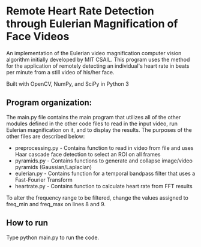 # Remote Heart Rate Detection through Eulerian Magnification of Face Videos

An implementation of the Eulerian video magnification computer vision algorithm initially developed by MIT CSAIL. This program uses the method for the application of remotely detecting an individual's heart rate in beats per minute from a still video of his/her face.

Built with OpenCV, NumPy, and SciPy in Python 3

## Program organization:
The main.py file contains the main program that utilizes all of the other modules defined in the other code files
to read in the input video, run Eulerian magnification on it, and to display the results. The purposes of the other
files are described below:
- preprocessing.py - Contains function to read in video from file and uses Haar cascade face detection to select an ROI on all frames
- pyramids.py - Contains functions to generate and collapse image/video pyramids (Gaussian/Laplacian)
- eulerian.py - Contains function for a temporal bandpass filter that uses a Fast-Fourier Transform
- heartrate.py - Contains function to calculate heart rate from FFT results

 To alter the frequency range to be filtered, change the values assigned to freq_min and freq_max on lines 8
and 9.

## How to run 
Type python main.py to run the code.
